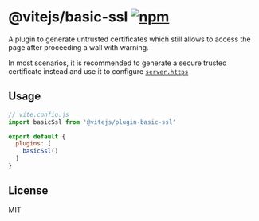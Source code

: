 # @vitejs/basic-ssl [![npm](https://img.shields.io/npm/v/@vitejs/plugin-basic-ssl.svg)](https://npmjs.com/package/@vitejs/plugin-basic-ssl)

A plugin to generate untrusted certificates which still allows to access the page after proceeding a wall with warning.

In most scenarios, it is recommended to generate a secure trusted certificate instead and use it to configure [`server.https`](https://vitejs.dev/config/#server-https)

## Usage

```js
// vite.config.js
import basicSsl from '@vitejs/plugin-basic-ssl'

export default {
  plugins: [
    basicSsl()
  ]
}
```
 
## License

MIT
